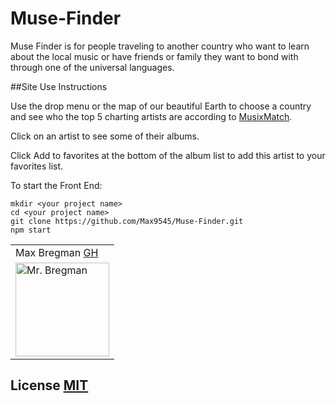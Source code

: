 # Muse-Finder

Muse Finder is for people traveling to another country who want to learn about the local music or have friends or family they want to bond with through one of the universal languages. 

##Site Use Instructions

Use the drop menu or the map of our beautiful Earth to choose a country and see who the top 5 charting artists are according to [MusixMatch](https://www.musixmatch.com/).

Click on an artist to see some of their albums.

Click Add to favorites at the bottom of the album list to add this artist to your favorites list.


To start the Front End:
```
mkdir <your project name>
cd <your project name>
git clone https://github.com/Max9545/Muse-Finder.git
npm start
```



<table>
    <tr>
        <td> Max Bregman <a href="https://github.com/Max9545">GH</td>
    </tr>
<td><img src="https://avatars.githubusercontent.com/u/67295227?s=460&u=ad5787c63676987806b88f2bf84a34b45a5a5e98&v=4" alt="Mr. Bregman"
 width="150" height="auto" /></td>
</table>



## License [MIT](https://choosealicense.com/licenses/mit/)
